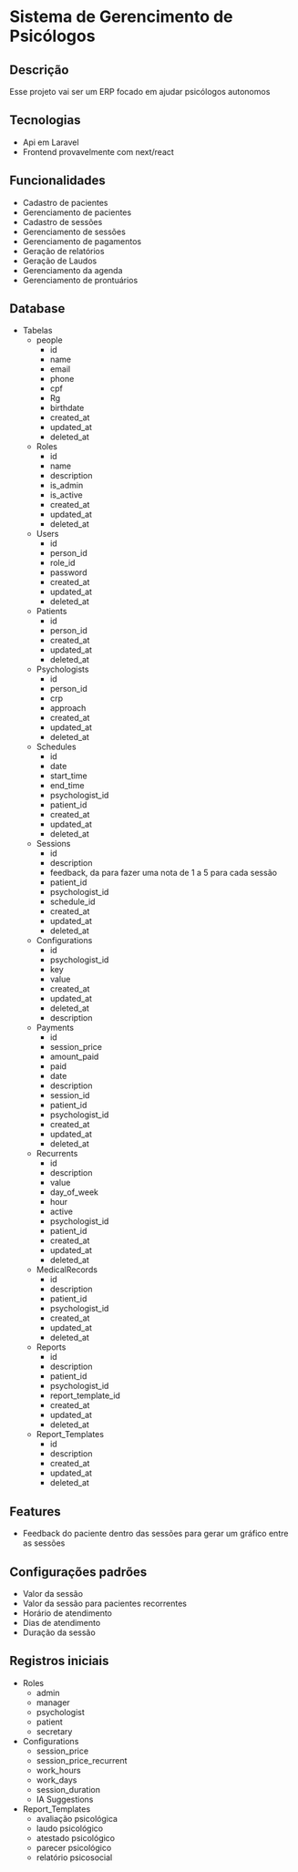 # Sistema de Gerencimento de Psicólogos
## Descrição
Esse projeto vai ser um ERP focado em ajudar psicólogos autonomos

## Tecnologias
- Api em Laravel
- Frontend provavelmente com next/react

## Funcionalidades
- Cadastro de pacientes
- Gerenciamento de pacientes
- Cadastro de sessões
- Gerenciamento de sessões
- Gerenciamento de pagamentos
- Geração de relatórios
- Geração de Laudos
- Gerenciamento da agenda
- Gerenciamento de prontuários

## Database
- Tabelas
    - people
      - id
      - name
      - email
      - phone
      - cpf
      - Rg
      - birthdate      
      - created_at
      - updated_at
      - deleted_at
    - Roles
      - id
      - name
      - description
      - is_admin
      - is_active
      - created_at
      - updated_at
      - deleted_at
    - Users
      - id
      - person_id
      - role_id
      - password
      - created_at
      - updated_at
      - deleted_at
    - Patients
      - id
      - person_id
      - created_at
      - updated_at
      - deleted_at
    - Psychologists
      - id
      - person_id
      - crp
      - approach
      - created_at
      - updated_at
      - deleted_at
    - Schedules
      - id
      - date
      - start_time
      - end_time
      - psychologist_id
      - patient_id
      - created_at
      - updated_at
      - deleted_at
    - Sessions
      - id
      - description
      - feedback, da para fazer uma nota de 1 a 5 para cada sessão
      - patient_id
      - psychologist_id
      - schedule_id
      - created_at
      - updated_at
      - deleted_at
    - Configurations
      - id
      - psychologist_id
      - key
      - value
      - created_at
      - updated_at
      - deleted_at
      - description
    - Payments
      - id
      - session_price
      - amount_paid
      - paid
      - date
      - description
      - session_id
      - patient_id
      - psychologist_id
      - created_at
      - updated_at
      - deleted_at
    - Recurrents
      - id
      - description
      - value
      - day_of_week
      - hour
      - active
      - psychologist_id
      - patient_id
      - created_at
      - updated_at
      - deleted_at
    - MedicalRecords
      - id
      - description
      - patient_id
      - psychologist_id
      - created_at
      - updated_at
      - deleted_at
    - Reports
      - id
      - description
      - patient_id
      - psychologist_id
      - report_template_id
      - created_at
      - updated_at
      - deleted_at
    - Report_Templates
      - id
      - description
      - created_at
      - updated_at
      - deleted_at


## Features
- Feedback do paciente dentro das sessões para gerar um gráfico entre as sessões

## Configurações padrões
- Valor da sessão
- Valor da sessão para pacientes recorrentes
- Horário de atendimento
- Dias de atendimento
- Duração da sessão

## Registros iniciais
 - Roles
   - admin
   - manager
   - psychologist
   - patient
   - secretary
 - Configurations
   - session_price
   - session_price_recurrent
   - work_hours
   - work_days
   - session_duration
   - IA Suggestions
 - Report_Templates
   - avaliação psicológica
   - laudo psicológico
   - atestado psicológico
   - parecer psicológico
   - relatório psicosocial
